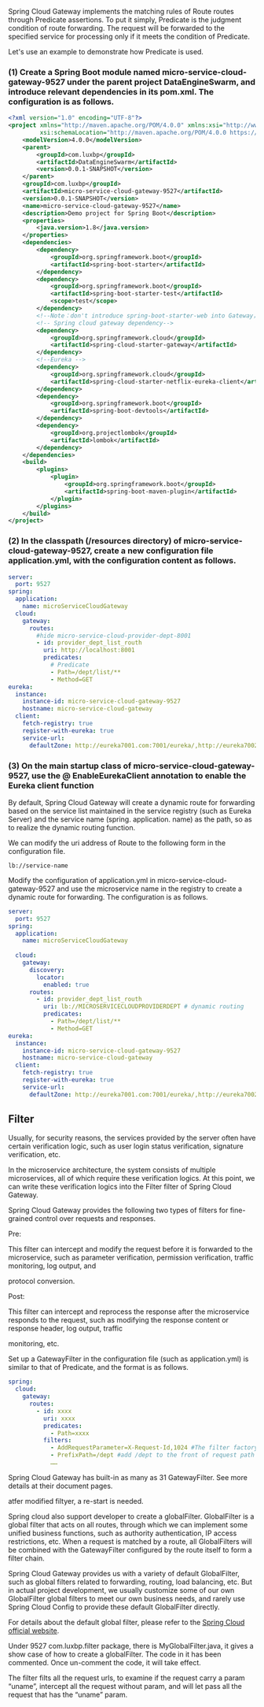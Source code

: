 Spring Cloud Gateway implements the matching rules of Route routes through Predicate assertions. To put it simply, Predicate is the judgment condition of route forwarding. The request will be forwarded to the specified service for processing only if it meets the condition of Predicate.

Let's use an example to demonstrate how Predicate is used.

### (1) Create a Spring Boot module named micro-service-cloud-gateway-9527 under the parent project DataEngineSwarm, and introduce relevant dependencies in its pom.xml. The configuration is as follows.

```xml
<?xml version="1.0" encoding="UTF-8"?>
<project xmlns="http://maven.apache.org/POM/4.0.0" xmlns:xsi="http://www.w3.org/2001/XMLSchema-instance"
         xsi:schemaLocation="http://maven.apache.org/POM/4.0.0 https://maven.apache.org/xsd/maven-4.0.0.xsd">
    <modelVersion>4.0.0</modelVersion>
    <parent>
        <groupId>com.luxbp</groupId>
        <artifactId>DataEngineSwarm</artifactId>
        <version>0.0.1-SNAPSHOT</version>
    </parent>
    <groupId>com.luxbp</groupId>
    <artifactId>micro-service-cloud-gateway-9527</artifactId>
    <version>0.0.1-SNAPSHOT</version>
    <name>micro-service-cloud-gateway-9527</name>
    <description>Demo project for Spring Boot</description>
    <properties>
        <java.version>1.8</java.version>
    </properties>
    <dependencies>
        <dependency>
            <groupId>org.springframework.boot</groupId>
            <artifactId>spring-boot-starter</artifactId>
        </dependency>
        <dependency>
            <groupId>org.springframework.boot</groupId>
            <artifactId>spring-boot-starter-test</artifactId>
            <scope>test</scope>
        </dependency>
        <!--Note：don't introduce spring-boot-starter-web into Gateway，othervise it will bring up a error-->
        <!-- Spring cloud gateway dependency-->
        <dependency>
            <groupId>org.springframework.cloud</groupId>
            <artifactId>spring-cloud-starter-gateway</artifactId>
        </dependency>
        <!--Eureka -->
        <dependency>
            <groupId>org.springframework.cloud</groupId>
            <artifactId>spring-cloud-starter-netflix-eureka-client</artifactId>
        </dependency>
        <dependency>
            <groupId>org.springframework.boot</groupId>
            <artifactId>spring-boot-devtools</artifactId>
        </dependency>
        <dependency>
            <groupId>org.projectlombok</groupId>
            <artifactId>lombok</artifactId>
        </dependency>
    </dependencies>
    <build>
        <plugins>
            <plugin>
                <groupId>org.springframework.boot</groupId>
                <artifactId>spring-boot-maven-plugin</artifactId>
            </plugin>
        </plugins>
    </build>
</project>
```

### (2) In the classpath (/resources directory) of micro-service-cloud-gateway-9527, create a new configuration file application.yml, with the configuration content as follows.

```yaml
server:
  port: 9527
spring:
  application:
    name: microServiceCloudGateway
  cloud:
    gateway:
      routes:
        #hide micro-service-cloud-provider-dept-8001
        - id: provider_dept_list_routh
          uri: http://localhost:8001
          predicates:
            # Predicate
            - Path=/dept/list/**
            - Method=GET
eureka:
  instance:
    instance-id: micro-service-cloud-gateway-9527
    hostname: micro-service-cloud-gateway
  client:
    fetch-registry: true
    register-with-eureka: true
    service-url:
      defaultZone: http://eureka7001.com:7001/eureka/,http://eureka7002.com:7002/eureka/,http://eureka7003.com:7003/eureka/
```

### (3) On the main startup class of micro-service-cloud-gateway-9527, use the @ EnableEurekaClient annotation to enable the Eureka client function



By default, Spring Cloud Gateway will create a dynamic route for forwarding based on the service list maintained in the service registry (such as Eureka Server) and the service name (spring. application. name) as the path, so as to realize the dynamic routing function.

We can modify the uri address of Route to the following form in the configuration file.

    lb://service-name

Modify the configuration of application.yml in micro-service-cloud-gateway-9527 and use the microservice name in the registry to create a dynamic route for forwarding. The configuration is as follows.

```yaml
server:
  port: 9527
spring:
  application:
    name: microServiceCloudGateway
   
  cloud:
    gateway:
      discovery:
        locator:
          enabled: true
      routes:
        - id: provider_dept_list_routh
          uri: lb://MICROSERVICECLOUDPROVIDERDEPT # dynamic routing
          predicates:
            - Path=/dept/list/**
            - Method=GET
eureka:
  instance:
    instance-id: micro-service-cloud-gateway-9527
    hostname: micro-service-cloud-gateway
  client:
    fetch-registry: true
    register-with-eureka: true
    service-url:
      defaultZone: http://eureka7001.com:7001/eureka/,http://eureka7002.com:7002/eureka/,http://eureka7003.com:7003/eureka/
```

Filter
------

Usually, for security reasons, the services provided by the server often have certain verification logic, such as user login status verification, signature verification, etc.

In the microservice architecture, the system consists of multiple microservices, all of which require these verification logics. At this point, we can write these verification logics into the Filter filter of Spring Cloud Gateway.

Spring Cloud Gateway provides the following two types of filters for fine-grained control over requests and responses.

Pre:

 This filter can intercept and modify the request before it is forwarded to the microservice, such as parameter verification, permission verification, traffic monitoring, log output, and 

 protocol conversion.

Post:

 This filter can intercept and reprocess the response after the microservice responds to the request, such as modifying the response content or response header, log output, traffic 

 monitoring, etc.



Set up a GatewayFilter in the configuration file (such as application.yml) is similar to that of Predicate, and the format is as follows.

```yaml
spring:
  cloud:
    gateway: 
      routes:
        - id: xxxx
          uri: xxxx
          predicates:
            - Path=xxxx
          filters:
            - AddRequestParameter=X-Request-Id,1024 #The filter factory will add a pair of request headers to the matching request headers, the name is X-Request-Id and the value is 1024
            - PrefixPath=/dept #add /dept to the front of request path
            ……
```

Spring Cloud Gateway has built-in as many as 31 GatewayFilter. See more details at their document pages.

atfer modified filtyer, a re-start is needed.



Spring cloud also support developer to create a globalFilter. GlobalFilter is a global filter that acts on all routes, through which we can implement some unified business functions, such as authority authentication, IP access restrictions, etc. When a request is matched by a route, all GlobalFilters will be combined with the GatewayFilter configured by the route itself to form a filter chain.

Spring Cloud Gateway provides us with a variety of default GlobalFilter, such as global filters related to forwarding, routing, load balancing, etc. But in actual project development, we usually customize some of our own GlobalFilter global filters to meet our own business needs, and rarely use Spring Cloud Config to provide these default GlobalFilter directly.

For details about the default global filter, please refer to the [Spring Cloud official website](https://docs.spring.io/spring-cloud-gateway/docs/current/reference/html/#global-filters).

Under 9527 com.luxbp.filter package, there is MyGlobalFilter.java, it gives a show case of how to create a globalFilter. The code in it has been commented. Once un-comment the code, it will take effect. 

The filter filts all the request urls, to examine if the request carry a param “uname”, intercept all the request without param, and will let pass all the request that has the “uname” param.